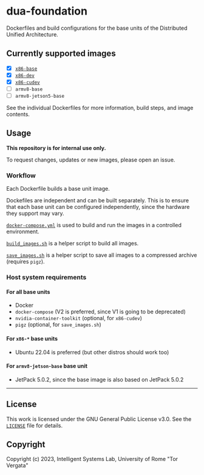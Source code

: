 # dua-foundation

Dockerfiles and build configurations for the base units of the Distributed Unified Architecture.

## Currently supported images

- [x] [`x86-base`](Dockerfile.x86-base)
- [x] [`x86-dev`](Dockerfile.x86-dev)
- [x] [`x86-cudev`](Dockerfile.x86-cudev)
- [ ] `armv8-base`
- [ ] `armv8-jetson5-base`

See the individual Dockerfiles for more information, build steps, and image contents.

## Usage

**This repository is for internal use only.**

To request changes, updates or new images, please open an issue.

### Workflow

Each Dockerfile builds a base unit image.

Dockefiles are independent and can be built separately. This is to ensure that each base unit can be configured independently, since the hardware they support may vary.

[`docker-compose.yml`](docker-compose.yml) is used to build and run the images in a controlled environment.

[`build_images.sh`](build_images.sh) is a helper script to build all images.

[`save_images.sh`](save_images.sh) is a helper script to save all images to a compressed archive (requires `pigz`).

### Host system requirements

#### For all base units

- Docker
- `docker-compose` (V2 is preferred, since V1 is going to be deprecated)
- `nvidia-container-toolkit` (optional, for `x86-cudev`)
- `pigz` (optional, for `save_images.sh`)

#### For `x86-*` base units

- Ubuntu 22.04 is preferred (but other distros should work too)

#### For `armv8-jetson-base` base unit

- JetPack 5.0.2, since the base image is also based on JetPack 5.0.2

---

## License

This work is licensed under the GNU General Public License v3.0. See the [`LICENSE`](LICENSE) file for details.

## Copyright

Copyright (c) 2023, Intelligent Systems Lab, University of Rome "Tor Vergata"
